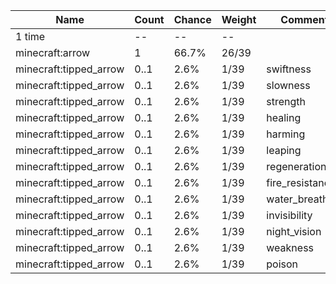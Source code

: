 | Name                   | Count | Chance | Weight | Comment         |
| ---------------------- | ----- | ------ | ------ | --------------- |
| 1 time                 |    -- |     -- |     -- |                 |
| minecraft:arrow        |     1 |  66.7% |  26/39 |                 |
| minecraft:tipped_arrow |  0..1 |   2.6% |   1/39 | swiftness       |
| minecraft:tipped_arrow |  0..1 |   2.6% |   1/39 | slowness        |
| minecraft:tipped_arrow |  0..1 |   2.6% |   1/39 | strength        |
| minecraft:tipped_arrow |  0..1 |   2.6% |   1/39 | healing         |
| minecraft:tipped_arrow |  0..1 |   2.6% |   1/39 | harming         |
| minecraft:tipped_arrow |  0..1 |   2.6% |   1/39 | leaping         |
| minecraft:tipped_arrow |  0..1 |   2.6% |   1/39 | regeneration    |
| minecraft:tipped_arrow |  0..1 |   2.6% |   1/39 | fire_resistance |
| minecraft:tipped_arrow |  0..1 |   2.6% |   1/39 | water_breathing |
| minecraft:tipped_arrow |  0..1 |   2.6% |   1/39 | invisibility    |
| minecraft:tipped_arrow |  0..1 |   2.6% |   1/39 | night_vision    |
| minecraft:tipped_arrow |  0..1 |   2.6% |   1/39 | weakness        |
| minecraft:tipped_arrow |  0..1 |   2.6% |   1/39 | poison          |
